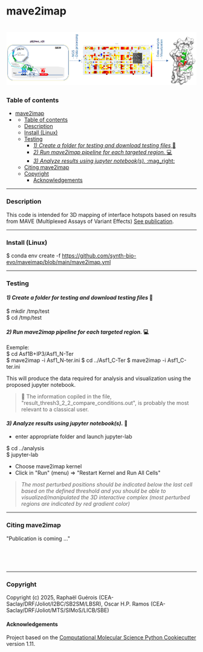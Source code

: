 # mave2imap
![mave2imap!](mave2imap.png "mave2imap : graphical abstract")
==============================
### Table of contents
- [mave2imap](#mave2imap)
- [](#)
    - [Table of contents](#table-of-contents)
    - [Description](#description)
    - [Install (Linux)](#install-linux)
    - [Testing](#testing)
      - [*1) Create a folder for testing and download testing files* :construction:](#1-create-a-folder-for-testing-and-download-testing-files-construction)
      - [*2) Run mave2imap pipeline for each targeted region.* :computer:](#2-run-mave2imap-pipeline-for-each-targeted-region-computer)
      - [*3)  Analyze results using jupyter notebook(s).* :mag\_right:](#3--analyze-results-using-jupyter-notebooks-mag_right)
    - [Citing mave2imap](#citing-mave2imap)
    - [Copyright](#copyright)
      - [Acknowledgements](#acknowledgements)

---
### Description  
This code is intended for 3D mapping of interface hotspots based on results from MAVE (Multiplexed Assays of Variant Effects) [See publication](#citing-mave2imap).  

  
---  
### Install (Linux)  
$ conda env create -f https://github.com/synth-bio-evo/maveimap/blob/main/mave2imap.yml

---
### Testing  
#### *1) Create a folder for testing and download testing files* :construction:    
$ mkdir /tmp/test  
$ cd /tmp/test  


#### *2) Run mave2imap pipeline for each targeted region.* :computer:   
Exemple:  
$ cd Asf1B+IP3/Asf1_N-Ter  
$ mave2imap -i Asf1_N-ter.ini
$ cd ../Asf1_C-Ter
$ mave2imap -i Asf1_C-ter.ini  

 This will produce the data required for analysis and visualization using the proposed jupyter notebook.   

> :microscope: The information copiled in the file, "result_thresh3_2_2_compare_conditions.out", is probably the most relevant to a classical user.


#### *3)  Analyze results using jupyter notebook(s).* :mag_right:   
- enter appropriate folder and launch jupyter-lab  

$ cd ../analysis  
$ jupyter-lab  
- Choose mave2imap kernel  
- Click in "Run" (menu) => "Restart Kernel and Run All Cells"  

> *The most perturbed positions should be indicated  below the last cell based on the defined threshold and you should be able to visualized/manipulated the 3D interactive complex (most perturbed regions are indicated by red gradient color)*
---
### Citing mave2imap 
"Publication is coming ..."

<br>
<br> </br>  

---


  

### Copyright

Copyright (c) 2025, Raphaël Guérois (CEA-Saclay/DRF/Joliot/I2BC/SB2SM/LBSR), Oscar H.P. Ramos (CEA-Saclay/DRF/Joliot/MTS/SIMoS/LICB/SBE)


#### Acknowledgements
 
Project based on the 
[Computational Molecular Science Python Cookiecutter](https://github.com/molssi/cookiecutter-cms) version 1.11.
